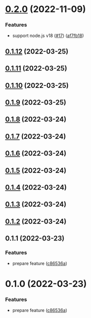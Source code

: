 # [0.2.0](https://github.com/hrbrain/prettier-config/compare/v0.1.12...v0.2.0) (2022-11-09)


### Features

* support node.js v18 ([#17](https://github.com/hrbrain/prettier-config/issues/17)) ([af7fb18](https://github.com/hrbrain/prettier-config/commit/af7fb1811d78d4407dbb495b26e77874c396a99e))



## [0.1.12](https://github.com/hrbrain/prettier-config/compare/v0.1.11...v0.1.12) (2022-03-25)



## [0.1.11](https://github.com/hrbrain/prettier-config/compare/v0.1.10...v0.1.11) (2022-03-25)



## [0.1.10](https://github.com/hrbrain/prettier-config/compare/v0.1.9...v0.1.10) (2022-03-25)



## [0.1.9](https://github.com/hrbrain/prettier-config/compare/v0.1.8...v0.1.9) (2022-03-25)



## [0.1.8](https://github.com/hrbrain/prettier-config/compare/v0.1.7...v0.1.8) (2022-03-24)



## [0.1.7](https://github.com/hrbrain/prettier-config/compare/v0.1.6...v0.1.7) (2022-03-24)



## [0.1.6](https://github.com/hrbrain/prettier-config/compare/v0.1.5...v0.1.6) (2022-03-24)



## [0.1.5](https://github.com/hrbrain/prettier-config/compare/v0.1.4...v0.1.5) (2022-03-24)



## [0.1.4](https://github.com/hrbrain/prettier-config/compare/v0.1.3...v0.1.4) (2022-03-24)



## [0.1.3](https://github.com/hrbrain/prettier-config/compare/v0.1.2...v0.1.3) (2022-03-24)



## [0.1.2](https://github.com/hrbrain/prettier-config/compare/v0.1.1...v0.1.2) (2022-03-24)



## 0.1.1 (2022-03-23)


### Features

* prepare feature ([c86536a](https://github.com/hrbrain/prettier-config/commit/c86536a6aa76c766d349383df74a104f9b51a022))



# 0.1.0 (2022-03-23)


### Features

* prepare feature ([c86536a](https://github.com/hrbrain/prettier-config/commit/c86536a6aa76c766d349383df74a104f9b51a022))



